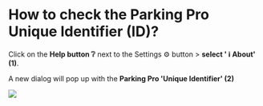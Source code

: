 # How to check the Parking Pro Unique Identifier (ID)?

<p class="no-margin">Click on the <b>Help button ❔</b> next to the Settings ⚙️ button &gt; <b>select ' ℹ️ About' (1)</b>.</p>
<p class="no-margin"></p>
<p class="no-margin">A new dialog will pop up with the <b>Parking Pro 'Unique Identifier' (2)</b></p>
<p class="no-margin"></p>
<div class="intercom-container"><img src="/assets/img/teams-pro/image_18.png"></div><p class="no-margin"></p>

<Intercom />
<Clarity />
<GoogleAnalytics />

